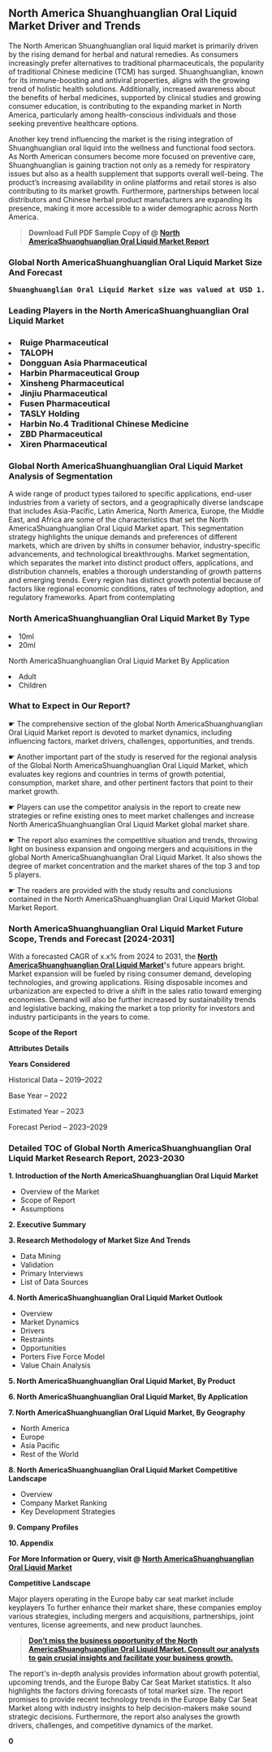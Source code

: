 <p> <h2>North America Shuanghuanglian Oral Liquid Market Driver and Trends</h2><p>The North American Shuanghuanglian oral liquid market is primarily driven by the rising demand for herbal and natural remedies. As consumers increasingly prefer alternatives to traditional pharmaceuticals, the popularity of traditional Chinese medicine (TCM) has surged. Shuanghuanglian, known for its immune-boosting and antiviral properties, aligns with the growing trend of holistic health solutions. Additionally, increased awareness about the benefits of herbal medicines, supported by clinical studies and growing consumer education, is contributing to the expanding market in North America, particularly among health-conscious individuals and those seeking preventive healthcare options.</p><p>Another key trend influencing the market is the rising integration of Shuanghuanglian oral liquid into the wellness and functional food sectors. As North American consumers become more focused on preventive care, Shuanghuanglian is gaining traction not only as a remedy for respiratory issues but also as a health supplement that supports overall well-being. The product’s increasing availability in online platforms and retail stores is also contributing to its market growth. Furthermore, partnerships between local distributors and Chinese herbal product manufacturers are expanding its presence, making it more accessible to a wider demographic across North America.</p></p><blockquote id="" class=""><strong>Download Full PDF Sample Copy of @&nbsp;<a href="https://www.verifiedmarketreports.com/download-sample/?rid=303168&utm_source=GitHub-Jan&utm_medium=280" target="_blank">North AmericaShuanghuanglian Oral Liquid Market Report</a>&nbsp;&nbsp;</strong></blockquote><h3 id="" class=""><strong>Global&nbsp;North AmericaShuanghuanglian Oral Liquid Market Size And Forecast</strong></h3><pre class="reader-text-block__code-block"><strong>Shuanghuanglian Oral Liquid Market size was valued at USD 1.2 Billion in 2022 and is projected to reach USD 1.8 Billion by 2030, growing at a CAGR of 6.0% from 2024 to 2030.</strong></pre><h3 id="" class="">Leading Players in the&nbsp;North AmericaShuanghuanglian Oral Liquid Market</h3><h3 class=""></Li><Li>Ruige Pharmaceutical</Li><Li> TALOPH</Li><Li> Dongguan Asia Pharmaceutical</Li><Li> Harbin Pharmaceutical Group</Li><Li> Xinsheng Pharmaceutical</Li><Li> Jinjiu Pharmaceutical</Li><Li> Fusen Pharmaceutical</Li><Li> TASLY Holding</Li><Li> Harbin No.4 Traditional Chinese Medicine</Li><Li> ZBD Pharmaceutical</Li><Li> Xiren Pharmaceutical</h3><h3 id="" class="">Global&nbsp;North AmericaShuanghuanglian Oral Liquid Market Analysis of Segmentation</h3><p id="" class="">A wide range of product types tailored to specific applications, end-user industries from a variety of sectors, and a geographically diverse landscape that includes Asia-Pacific, Latin America, North America, Europe, the Middle East, and Africa are some of the characteristics that set the North AmericaShuanghuanglian Oral Liquid Market apart. This segmentation strategy highlights the unique demands and preferences of different markets, which are driven by shifts in consumer behavior, industry-specific advancements, and technological breakthroughs. Market segmentation, which separates the market into distinct product offers, applications, and distribution channels, enables a thorough understanding of growth patterns and emerging trends. Every region has distinct growth potential because of factors like regional economic conditions, rates of technology adoption, and regulatory frameworks. Apart from contemplating</p><h3 id="" class="">North AmericaShuanghuanglian Oral Liquid Market&nbsp;By Type</h3><p></Li><Li>10ml</Li><Li> 20ml</p><div class="" data-test-id=""><p>North AmericaShuanghuanglian Oral Liquid Market&nbsp;By Application</p></div><p class=""></Li><Li>Adult</Li><Li> Children</p><div class="" data-test-id=""><h3><span class="">What to Expect in Our Report?</span></h3></div><div class="" data-test-id=""><p><span class="">☛ The comprehensive section of the global North AmericaShuanghuanglian Oral Liquid Market report is devoted to market dynamics, including influencing factors, market drivers, challenges, opportunities, and trends.</span></p></div><div class="" data-test-id=""><p><span class="">☛ Another important part of the study is reserved for the regional analysis of the Global North AmericaShuanghuanglian Oral Liquid Market, which evaluates key regions and countries in terms of growth potential, consumption, market share, and other pertinent factors that point to their market growth.</span></p></div><div class="" data-test-id=""><p><span class="">☛ Players can use the competitor analysis in the report to create new strategies or refine existing ones to meet market challenges and increase North AmericaShuanghuanglian Oral Liquid Market global market share.</span></p></div><div class="" data-test-id=""><p><span class="">☛ The report also examines the competitive situation and trends, throwing light on business expansion and ongoing mergers and acquisitions in the global North AmericaShuanghuanglian Oral Liquid Market. It also shows the degree of market concentration and the market shares of the top 3 and top 5 players.</span></p></div><div class="" data-test-id=""><p><span class="">☛ The readers are provided with the study results and conclusions contained in the North AmericaShuanghuanglian Oral Liquid Market Global Market Report.</span></p></div><div class="" data-test-id=""><h3><span class="">North AmericaShuanghuanglian Oral Liquid Market Future Scope, Trends and Forecast [2024-2031]</span></h3></div><div class="" data-test-id=""><p><span class="">With a forecasted CAGR of x.x% from 2024 to 2031, the <strong><a href="https://www.verifiedmarketreports.com/download-sample/?rid=303168&utm_source=GitHub-Jan&utm_medium=280" target="_blank">North AmericaShuanghuanglian Oral Liquid Market</a>'</strong>s future appears bright. Market expansion will be fueled by rising consumer demand, developing technologies, and growing applications. Rising disposable incomes and urbanization are expected to drive a shift in the sales ratio toward emerging economies. Demand will also be further increased by sustainability trends and legislative backing, making the market a top priority for investors and industry participants in the years to come.</span></p><p id="ember66" class="ember-view reader-text-block__paragraph"><strong>Scope of the Report</strong></p><p id="ember67" class="ember-view reader-text-block__paragraph"><strong>Attributes Details</strong></p><p id="ember68" class="ember-view reader-text-block__paragraph"><strong>Years Considered</strong></p><p id="ember69" class="ember-view reader-text-block__paragraph">Historical Data &ndash; 2019&ndash;2022</p><p id="ember70" class="ember-view reader-text-block__paragraph">Base Year &ndash; 2022</p><p id="ember71" class="ember-view reader-text-block__paragraph">Estimated Year &ndash; 2023</p><p id="ember72" class="ember-view reader-text-block__paragraph">Forecast Period &ndash; 2023&ndash;2029</p></div><h3 id="" class="">Detailed TOC of Global North AmericaShuanghuanglian Oral Liquid Market Research Report, 2023-2030</h3><p id="" class=""><strong>1. Introduction of the North AmericaShuanghuanglian Oral Liquid Market</strong></p><ul><li>Overview of the Market</li><li>Scope of Report</li><li>Assumptions</li></ul><p id="" class=""><strong>2. Executive Summary</strong></p><p id="" class=""><strong>3. Research Methodology of Market Size And Trends</strong></p><ul><li>Data Mining</li><li>Validation</li><li>Primary Interviews</li><li>List of Data Sources</li></ul><p id="" class=""><strong>4. North AmericaShuanghuanglian Oral Liquid Market Outlook</strong></p><ul><li>Overview</li><li>Market Dynamics</li><li>Drivers</li><li>Restraints</li><li>Opportunities</li><li>Porters Five Force Model</li><li>Value Chain Analysis</li></ul><p id="" class=""><strong>5. North AmericaShuanghuanglian Oral Liquid Market, By Product</strong></p><p id="" class=""><strong>6. North AmericaShuanghuanglian Oral Liquid Market, By Application</strong></p><p id="" class=""><strong>7. North AmericaShuanghuanglian Oral Liquid Market, By Geography</strong></p><ul><li>North America</li><li>Europe</li><li>Asia Pacific</li><li>Rest of the World</li></ul><p id="" class=""><strong>8. North AmericaShuanghuanglian Oral Liquid Market Competitive Landscape</strong></p><ul><li>Overview</li><li>Company Market Ranking</li><li>Key Development Strategies</li></ul><p id="" class=""><strong>9. Company Profiles</strong></p><p id="" class=""><strong>10. Appendix</strong></p><p><strong>For More Information or Query, visit&nbsp;@ <a href="https://www.verifiedmarketreports.com/product/shuanghuanglian-oral-liquid-market/" target="_blank">North AmericaShuanghuanglian Oral Liquid Market</a></strong></p><p id="ember61" class="ember-view reader-text-block__paragraph"><strong>Competitive Landscape</strong></p><p id="ember62" class="ember-view reader-text-block__paragraph">Major players operating in the Europe baby car seat market include keyplayers To further enhance their market share, these companies employ various strategies, including mergers and acquisitions, partnerships, joint ventures, license agreements, and new product launches.</p><blockquote id="ember63" class="ember-view reader-text-block__blockquote"><strong><a href="https://www.verifiedmarketreports.com/download-sample/?rid=303168&utm_source=GitHub-Jan&utm_medium=280" target="_blank">Don&rsquo;t miss the business opportunity of the North AmericaShuanghuanglian Oral Liquid Market. Consult our analysts to gain crucial insights and facilitate your business growth.</a></strong></blockquote><p id="ember64" class="ember-view reader-text-block__paragraph">The report's in-depth analysis provides information about growth potential, upcoming trends, and the Europe Baby Car Seat Market statistics. It also highlights the factors driving forecasts of total market size. The report promises to provide recent technology trends in the Europe Baby Car Seat Market along with industry insights to help decision-makers make sound strategic decisions. Furthermore, the report also analyses the growth drivers, challenges, and competitive dynamics of the market.</p><p class="ember-view reader-text-block__paragraph"><strong>0</strong></p>
